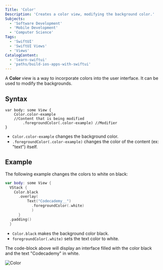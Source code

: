 ```yaml
---
Title: 'Color'
Description: 'Creates a color view, modifying the background color.'
Subjects:
  - 'Software Development'
  - 'Mobile Development'
  - 'Computer Science'
Tags:
  - 'SwiftUI'
  - 'SwiftUI Views'
  - 'Views'
CatalogContent:
  - 'learn-swiftui'
  - 'paths/build-ios-apps-with-swiftui'
---
```


A **Color** view is a way to incorporate colors into the user interface. It can be used to modify the backgrounds.

## Syntax

```pseudo
var body: some View {
    Color.color-example
    //Content that is being modified
        .foregroundColor(.color-example) //Modifier
}
```

- `Color.color-example` changes the background color.
- `.foregroundColor(.color-example)` changes the color of the content (ex: "text") itself.

## Example

The following example changes the colors to white on black:

```swift
var body: some View {
  VStack {
    Color.black
      .overlay(
          Text("Codecademy__")
            .foregroundColor(.white)
            )
      }
  .padding()
  }
```

- `Color.black` makes the background color black.
- `foregroundColor(.white)` sets the text color to white.

The code-block above will display an interface filled with the color black and the text "Codecademy" in white.

![Color](/Users/flodega/Codedocs/media/codecademy.png)

